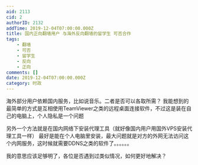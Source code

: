```yaml
---
aid: 2113
cid: 2
authorID: 2132
addTime: 2019-12-04T07:00:00.000Z
title: 国内正向翻墙用户 与海外反向翻墙的留学生 可否合作
tags:
    - 翻墙
    - 可否
    - 留学生
    - 反向
    - 正向
comments: []
date: 2019-12-04T07:00:00.000Z
category: 时政
---
```


海外部分用户依赖国内服务，比如说音乐。二者是否可以各取所需？ 我能想到的最简单的方式是互相使用TeamViewer之类的远程桌面连接软件，不过这是装在自己的电脑上，个人隐私是一个问题

另外一个方法就是在国内网络下安装代理工具（就好像国内用户用国外VPS安装代理工具一样） 最好是能在个人电脑里安装，最大问题就是对方的外网无法访问这个内网服务，这时候就需要DDNS之类的软件了。。。。。。

我的意思应该足够明了，各位是否遇到过类似情况，如何更好地解决？
